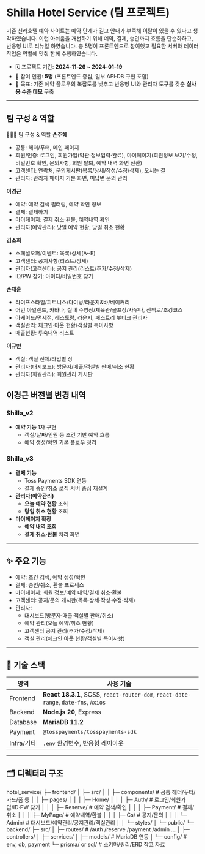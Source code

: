 # Shilla Hotel Service (팀 프로젝트)

기존 신라호텔 예약 사이트는 예약 단계가 길고 안내가 부족해 이탈이 있을 수 있다고 생각하였습니다.
이런 아쉬움을 개선하기 위해 예약, 결제, 승인까지 흐름을 단순화하고, 반응형 UI로 리뉴얼 하였습니다.
총 5명이 프론트엔드로 참여했고 필요한 서버와 데이터 작업은 역할에 맞춰 함께 수행하였습니다.

- 🗓 프로젝트 기간: **2024-11-26 ~ 2024-01-19**
- 👥 참여 인원: **5명** (프론트엔드 중심, 일부 API·DB 구현 포함)
- 🎯 목표: 기존 예약 플로우의 복잡도를 낮추고 반응형 UI와 관리자 도구를 갖춘 **실사용 수준 데모** 구축

---
## 팀 구성 & 역할
🧑‍🤝‍🧑 팀 구성 & 역할
**손주혜**
- 공통: 헤더/푸터, 메인 페이지
- 회원/인증: 로그인, 회원가입(약관·정보입력·완료), 마이페이지(회원정보 보기/수정, 비밀번호 확인, 문의사항, 회원 탈퇴, 예약 내역 화면 전환)
- 고객센터: 연락처, 문의게시판(목록/상세/작성/수정/삭제), 오시는 길
- 관리자: 관리자 페이지 기본 화면, 미답변 문의 관리

**이경근**
- 예약: 예약 검색 필터링, 예약 확인 정보
- 결제: 결제하기
- 마이페이지: 결제 취소·환불, 예약내역 확인
- 관리자(예약관리): 당일 예약 현황, 당일 취소 현황

**김소희**
- 스페셜오퍼/이벤트: 목록/상세(A~E)
- 고객센터: 공지사항(리스트/상세)
- 관리자(고객센터): 공지 관리(리스트/추가/수정/삭제)
- ID/PW 찾기: 아이디/비밀번호 찾기

**손재훈**
- 라이프스타일/피트니스/다이닝/라운지&바/베이커리
- 어번 아일랜드, 카바나, 실내 수영장/체육관/골프장/사우나, 산책로/조깅코스
- 아케이드/면세점, 레스토랑, 라운지, 패스트리 부티크
관리자
- 객실관리: 체크인·아웃 현황/객실별 특이사항
- 매출현황: 투숙내역 리스트


**이규만**
- 객실: 객실 전체/타입별 상
- 관리자(대시보드): 방문자/매출/객실별 판매/취소 현황
- 관리자(회원관리): 회원관리 게시판


## 이경근 버전별 변경 내역

### Shilla_v2
- **예약 기능** 1차 구현
  - 객실/날짜/인원 등 조건 기반 예약 흐름
  - 예약 생성/확인 기본 플로우 정리

### Shilla_v3
- **결제 기능**
  - Toss Payments SDK 연동
  - 결제 승인/취소 로직 서버 중심 재설계
- **관리자(예약관리)**
  - **오늘 예약 현황** 조회
  - **당일 취소 현황** 조회
- **마이페이지 확장**
  - **예약 내역 조회**
  - **결제 취소·환불** 처리 화면

---

## ✨ 주요 기능

- 예약: 조건 검색, 예약 생성/확인
- 결제: 승인/취소, 환불 프로세스
- 마이페이지: 회원 정보/예약 내역/결제 취소·환불
- 고객센터: 공지/문의 게시판(목록·상세·작성·수정·삭제)
- 관리자:
  - 대시보드(방문자·매출·객실별 판매/취소)
  - 예약 관리(오늘 예약/취소 현황)
  - 고객센터 공지 관리(추가/수정/삭제)
  - 객실 관리(체크인·아웃 현황/객실별 특이사항)

---

## 🧰 기술 스택

| 영역 | 사용 기술 |
|---|---|
| Frontend | **React 18.3.1**, SCSS, `react-router-dom`, `react-date-range`, `date-fns`, `Axios` |
| Backend | **Node.js 20**, Express |
| Database | **MariaDB 11.2** |
| Payment | `@tosspayments/tosspayments-sdk` |
| Infra/기타 | `.env` 환경변수, 반응형 레이아웃 |

---

## 🗂 디렉터리 구조
hotel_service/
├─ frontend/
│ ├─ src/
│ │ ├─ components/ # 공통 헤더/푸터/카드/폼 등
│ │ ├─ pages/
│ │ │ ├─ Home/
│ │ │ ├─ Auth/ # 로그인/회원가입/ID·PW 찾기
│ │ │ ├─ Reserve/ # 예약 검색/확인
│ │ │ ├─ Payment/ # 결제/취소
│ │ │ ├─ MyPage/ # 예약내역/환불
│ │ │ ├─ Cs/ # 공지/문의
│ │ │ └─ Admin/ # 대시보드/예약관리/공지관리/객실관리
│ │ └─ styles/
│ └─ public/
└─ backend/
├─ src/
│ ├─ routes/ # /auth /reserve /payment /admin ...
│ ├─ controllers/
│ ├─ services/
│ ├─ models/ # MariaDB 연동
│ └─ config/ # env, db, payment
└─ prisma/ or sql/ # 스키마/쿼리/ERD 참고 자료
